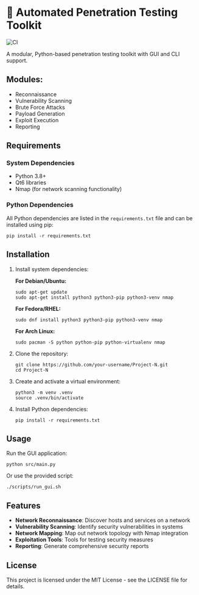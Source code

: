 # 🔐 Automated Penetration Testing Toolkit

![CI](https://github.com/eshanized/APT-ToolKit-Minimal/actions/workflows/test.yml/badge.svg)


A modular, Python-based penetration testing toolkit with GUI and CLI support.

## Modules:
- Reconnaissance
- Vulnerability Scanning
- Brute Force Attacks
- Payload Generation
- Exploit Execution
- Reporting

## Requirements

### System Dependencies

- Python 3.8+
- Qt6 libraries
- Nmap (for network scanning functionality)

### Python Dependencies

All Python dependencies are listed in the `requirements.txt` file and can be installed using pip:

```
pip install -r requirements.txt
```

## Installation

1. Install system dependencies:

   **For Debian/Ubuntu:**
   ```
   sudo apt-get update
   sudo apt-get install python3 python3-pip python3-venv nmap
   ```

   **For Fedora/RHEL:**
   ```
   sudo dnf install python3 python3-pip python3-venv nmap
   ```

   **For Arch Linux:**
   ```
   sudo pacman -S python python-pip python-virtualenv nmap
   ```

2. Clone the repository:
   ```
   git clone https://github.com/your-username/Project-N.git
   cd Project-N
   ```

3. Create and activate a virtual environment:
   ```
   python3 -m venv .venv
   source .venv/bin/activate
   ```

4. Install Python dependencies:
   ```
   pip install -r requirements.txt
   ```

## Usage

Run the GUI application:

```
python src/main.py
```

Or use the provided script:

```
./scripts/run_gui.sh
```

## Features

- **Network Reconnaissance**: Discover hosts and services on a network
- **Vulnerability Scanning**: Identify security vulnerabilities in systems
- **Network Mapping**: Map out network topology with Nmap integration
- **Exploitation Tools**: Tools for testing security measures
- **Reporting**: Generate comprehensive security reports

## License

This project is licensed under the MIT License - see the LICENSE file for details.
